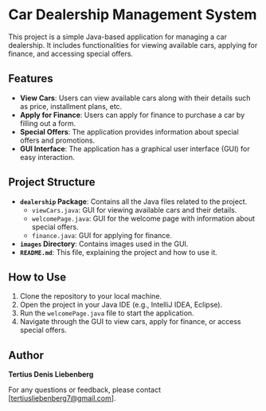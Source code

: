 # Car Dealership Management System

This project is a simple Java-based application for managing a car dealership. It includes functionalities for viewing available cars, applying for finance, and accessing special offers.

## Features

- **View Cars**: Users can view available cars along with their details such as price, installment plans, etc.
- **Apply for Finance**: Users can apply for finance to purchase a car by filling out a form.
- **Special Offers**: The application provides information about special offers and promotions.
- **GUI Interface**: The application has a graphical user interface (GUI) for easy interaction.

## Project Structure

- **`dealership` Package**: Contains all the Java files related to the project.
  - `viewCars.java`: GUI for viewing available cars and their details.
  - `welcomePage.java`: GUI for the welcome page with information about special offers.
  - `finance.java`: GUI for applying for finance.
- **`images` Directory**: Contains images used in the GUI.
- **`README.md`**: This file, explaining the project and how to use it.

## How to Use

1. Clone the repository to your local machine.
2. Open the project in your Java IDE (e.g., IntelliJ IDEA, Eclipse).
3. Run the `welcomePage.java` file to start the application.
4. Navigate through the GUI to view cars, apply for finance, or access special offers.

## Author

**Tertius Denis Liebenberg**  

For any questions or feedback, please contact [tertiusliebenberg7@gmail.com].